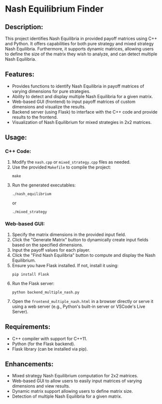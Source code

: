 
# Nash Equilibrium Finder

## Description:
This project identifies Nash Equilibria in provided payoff matrices using C++ and Python. It offers capabilities for both pure strategy and mixed strategy Nash Equilibria. Furthermore, it supports dynamic matrices, allowing users to define the size of the matrix they wish to analyze, and can detect multiple Nash Equilibria.

## Features:
- Provides functions to identify Nash Equilibria in payoff matrices of varying dimensions for pure strategies.
- Ability to detect and display multiple Nash Equilibria for a given matrix.
- Web-based GUI (frontend) to input payoff matrices of custom dimensions and visualize the results.
- Backend server (using Flask) to interface with the C++ code and provide results to the frontend.
- Visualization of Nash Equilibrium for mixed strategies in 2x2 matrices.

## Usage:

### C++ Code:
1. Modify the `nash.cpp` or `mixed_strategy.cpp` files as needed.
2. Use the provided `Makefile` to compile the project:
   ```
   make
   ```
3. Run the generated executables:
   ```
   ./nash_equilibrium
   ```
   or
   ```
   ./mixed_strategy
   ```

### Web-based GUI:
1. Specify the matrix dimensions in the provided input field.
2. Click the "Generate Matrix" button to dynamically create input fields based on the specified dimensions.
3. Input the payoff values for each player.
4. Click the "Find Nash Equilibria" button to compute and display the Nash Equilibrium.
5. Ensure you have Flask installed. If not, install it using:
   ```
   pip install Flask
   ```
6. Run the Flask server:
   ```
   python backend_multiple_nash.py
   ```
7. Open the `frontend_multiple_nash.html` in a browser directly or serve it using a web server (e.g., Python's built-in server or VSCode's Live Server).

## Requirements:
- C++ compiler with support for C++11.
- Python (for the Flask backend).
- Flask library (can be installed via pip).

## Enhancements:
- Mixed strategy Nash Equilibrium computation for 2x2 matrices.
- Web-based GUI to allow users to easily input matrices of varying dimensions and view results.
- Dynamic matrix support allowing users to define matrix size.
- Detection of multiple Nash Equilibria for a given matrix.
